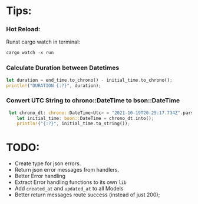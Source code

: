 # Tips:

### Hot Reload:

Runst cargo watch in terminal:

```rs
cargo watch -x run
```

### Calculate Duration between Datetimes

```rs
let duration = end_time.to_chrono() - initial_time.to_chrono();
println!("DURATION {:?}", duration);
```

### Convert UTC String to chrono::DateTime<Utc> to bson::DateTime

```rs
 let chrono_dt: chrono::DateTime<Utc> = "2021-10-19T20:25:17.734Z".parse().unwrap();
    let initial_time: bson::DateTime = chrono_dt.into();
    println!("{:?}", initial_time.to_string());
```

# TODO:

- Create type for json errors.
- Return json error messages from handlers.
- Better Error handling
- Extract Error handling functions to its own `lib`
- Add `created_at` and `updated_at` to all Models
- Better return messages route success (instead of just 200);
